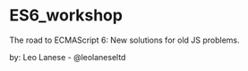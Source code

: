 # ES6_workshop
The road to ECMAScript 6: New solutions for old JS problems.

by: Leo Lanese - @leolaneseltd
